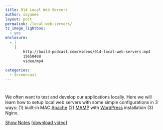 ```yaml
---
title: 014 Local Web Servers
author: sayanee
layout: post
permalink: /local-web-servers/
tz_image_lightbox:
  - yes
enclosure:
  - |
    |
        http://build-podcast.com/videos/014-local-web-servers.mp4
        15650408
        video/mp4
        
categories:
  - Screencast
---
```

# 

We often want to test and develop our applications locally. Here we will learn how to setup local web servers with some simple configurations in 3 ways: (1) built-in MAC [Apache][1] (2) [MAMP][2] with [WordPress][3] installation (3) Nginx.

 [1]: http://httpd.apache.org/
 [2]: http://www.mamp.info/en/index.html
 [3]: http://wordpress.org/

[Show Notes][4] [[download video][5]]

 [4]: https://github.com/sayanee/Build-Podcast/tree/master/014-local-web-servers
 [5]: http://build-podcast.com/videos/014-local-web-servers.mp4